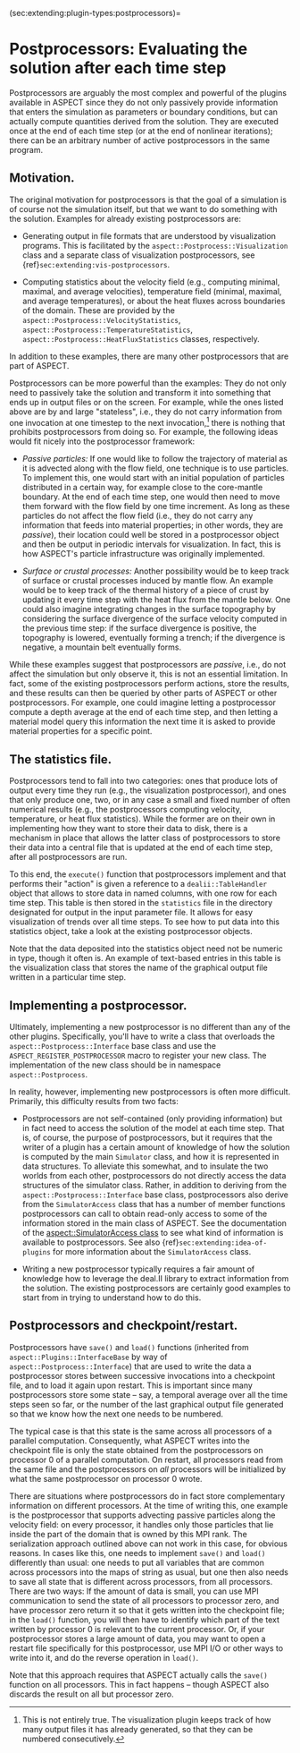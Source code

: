(sec:extending:plugin-types:postprocessors)=
# Postprocessors: Evaluating the solution after each time step

Postprocessors are arguably the most complex and powerful of the plugins
available in ASPECT since they do not only
passively provide information that enters the simulation as parameters or boundary
conditions, but can actually compute quantities derived
from the solution. They are executed once at the end of each time step (or at the
end of nonlinear iterations); there can be an arbitrary number
of active postprocessors in the same program.

## Motivation.

The original motivation for postprocessors is that the goal of a simulation is
of course not the simulation itself, but that we want to do something with the
solution. Examples for already existing postprocessors are:

-   Generating output in file formats that are understood by visualization
    programs. This is facilitated by the
    `aspect::Postprocess::Visualization` class and a separate class of
    visualization postprocessors, see {ref}`sec:extending:vis-postprocessors`.

-   Computing statistics about the velocity field (e.g., computing minimal,
    maximal, and average velocities), temperature field (minimal, maximal, and
    average temperatures), or about the heat fluxes across boundaries of the
    domain. These are provided by the
    `aspect::Postprocess::VelocityStatistics`,
    `aspect::Postprocess::TemperatureStatistics`,
    `aspect::Postprocess::HeatFluxStatistics` classes, respectively.

In addition to these examples, there are many other postprocessors that are part of ASPECT.

Postprocessors can be more powerful than the examples: They do not only need
to passively take the solution and transform it into something that ends up
in output files or on the screen. For example, while the
ones listed above are by and large "stateless", i.e., they do not carry
information from one invocation at one timestep to the next invocation,[^footnote1]
there is nothing that prohibits postprocessors from doing so. For example, the
following ideas would fit nicely into the postprocessor framework:

-   *Passive particles:* If one would like to follow the trajectory of
    material as it is advected along with the flow field, one technique is to
    use particles. To implement this, one would start with an initial
    population of particles distributed in a certain way, for example close to
    the core-mantle boundary. At the end of each time step, one would then
    need to move them forward with the flow field by one time increment. As
    long as these particles do not affect the flow field (i.e., they do not
    carry any information that feeds into material properties; in other words,
    they are *passive*), their location could well be stored in a
    postprocessor object and then be output in periodic intervals for
    visualization. In fact, this is how ASPECT's particle infrastructure
    was originally implemented.

-   *Surface or crustal processes:* Another possibility would be to keep track
    of surface or crustal processes induced by mantle flow. An example would
    be to keep track of the thermal history of a piece of crust by updating it
    every time step with the heat flux from the mantle below. One could also
    imagine integrating changes in the surface topography by considering the
    surface divergence of the surface velocity computed in the previous time
    step: if the surface divergence is positive, the topography is lowered,
    eventually forming a trench; if the divergence is negative, a mountain
    belt eventually forms.

While these examples suggest that postprocessors are
*passive*, i.e., do not affect the simulation but only observe it, this is not
an essential limitation. In fact, some of the existing postprocessors perform
actions, store the results, and these results can then be queried by other
parts of ASPECT or other postprocessors. For example, one could imagine letting
a postprocessor compute a depth average at the end of each time step, and
then letting a material model query this information the next time it is
asked to provide material properties for a specific point.


## The statistics file.

Postprocessors tend to fall into two categories: ones that produce lots of output
every time they run (e.g., the visualization postprocessor), and ones that
only produce one, two, or in any case a small and fixed number of often
numerical results (e.g., the postprocessors computing velocity, temperature,
or heat flux statistics). While the former are on their own in implementing
how they want to store their data to disk, there is a mechanism in place that
allows the latter class of postprocessors to store their data into a central
file that is updated at the end of each time step, after all postprocessors
are run.

To this end, the `execute()` function that postprocessors implement and that performs their "action" is given a
reference to a `dealii::TableHandler` object that allows to store data in
named columns, with one row for each time step. This table is then stored in
the `statistics` file in the directory designated for output in the input
parameter file. It allows for easy visualization of trends over all time
steps. To see how to put data into this statistics object, take a look at the
existing postprocessor objects.

Note that the data deposited into the statistics object need not be numeric in
type, though it often is. An example of text-based entries in this table is
the visualization class that stores the name of the graphical output file
written in a particular time step.


## Implementing a postprocessor.

Ultimately, implementing a new postprocessor is no different than any of the
other plugins. Specifically, you'll have to write a class that overloads
the `aspect::Postprocess::Interface` base class and use the
`ASPECT_REGISTER_POSTPROCESSOR` macro to register your new class. The
implementation of the new class should be in namespace `aspect::Postprocess`.

In reality, however, implementing new postprocessors is often more difficult.
Primarily, this difficulty results from two facts:

-   Postprocessors are not self-contained (only providing information) but in
    fact need to access the solution of the model at each time step. That is,
    of course, the purpose of postprocessors, but it requires that the writer
    of a plugin has a certain amount of knowledge of how the solution is
    computed by the main `Simulator` class, and how it is represented in data
    structures. To alleviate this somewhat, and to insulate the two worlds
    from each other, postprocessors do not directly access the data structures
    of the simulator class. Rather, in addition to deriving from the
    `aspect::Postprocess::Interface` base class, postprocessors also derive
    from the `SimulatorAccess` class that has a
    number of member functions postprocessors can call to obtain read-only
    access to some of the information stored in the main class of
    ASPECT. See the documentation of the
    [aspect::SimulatorAccess class](https://aspect.geodynamics.org/doc/doxygen/classaspect_1_1SimulatorAccess.html)
    to see what kind of information is
    available to postprocessors. See also {ref}`sec:extending:idea-of-plugins` for more
    information about the `SimulatorAccess` class.

-   Writing a new postprocessor typically requires a fair amount of knowledge
    how to leverage the deal.II library to
    extract information from the solution. The existing postprocessors are
    certainly good examples to start from in trying to understand how to do
    this.


## Postprocessors and checkpoint/restart.

Postprocessors have `save()` and `load()` functions (inherited from
`aspect::Plugins::InterfaceBase` by way of `aspect::Postprocess::Interface`) that are used to write the
data a postprocessor stores between successive invocations into a checkpoint file, and to load it again upon
restart. This is important since many postprocessors store some state &ndash;
say, a temporal average over all the time steps seen so far, or the number of
the last graphical output file generated so that we know how the next one
needs to be numbered.

The typical case is that this state is the same across all processors of a
parallel computation. Consequently, what ASPECT
writes into the checkpoint file is only the state obtained from the
postprocessors on processor 0 of a parallel computation. On restart, all
processors read from the same file and the postprocessors on *all* processors
will be initialized by what the same postprocessor on processor 0 wrote.

There are situations where postprocessors do in fact store complementary
information on different processors. At the time of writing this, one example
is the postprocessor that supports advecting passive particles along the
velocity field: on every processor, it handles only those particles that lie
inside the part of the domain that is owned by this MPI rank. The
serialization approach outlined above can not work in this case, for obvious
reasons. In cases like this, one needs to implement `save()` and `load()`
differently than usual: one needs to put all variables that are common across
processors into the maps of string as usual, but one then also needs to save
all state that is different across processors, from all processors. There are
two ways: If the amount of data is small, you can use MPI communication to
send the state of all processors to processor zero, and have processor zero
return it so that it gets written into the checkpoint file; in
the `load()` function, you will then have to identify which part of the text
written by processor 0 is relevant to the current processor. Or, if your
postprocessor stores a large amount of data, you may want to open a restart
file specifically for this postprocessor, use MPI I/O or other ways to write
into it, and do the reverse operation in `load()`.

Note that this approach requires that ASPECT
actually calls the `save()` function on all processors. This in fact happens
&ndash; though ASPECT also discards the result
on all but processor zero.

[^footnote1]: This is not entirely true. The visualization plugin keeps track of how many output files it has already generated, so that
they can be numbered consecutively.
